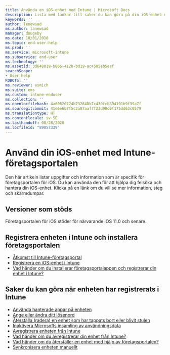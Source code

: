 ```yaml
---
title: Använda en iOS-enhet med Intune | Microsoft Docs
description: Lista med länkar till saker du kan göra på din iOS-enhet när enheten har registrerats i Intune.
keywords: ''
author: lenewsad
ms.author: lanewsad
manager: dougeby
ms.date: 10/01/2018
ms.topic: end-user-help
ms.prod: ''
ms.service: microsoft-intune
ms.subservice: end-user
ms.technology: ''
ms.assetid: 3d648819-b866-412b-bd19-ac4505eb5eaf
searchScope:
- User help
ROBOTS: ''
ms.reviewer: esmich
ms.suite: ems
ms.custom: intune-enduser
ms.collection: ''
ms.openlocfilehash: 4a60620724b732648b7c430fcb894191b9f39a7f
ms.sourcegitcommit: 41e6e6b7f5c2a87aaf7f23d90d0f175dd63c0579
ms.translationtype: HT
ms.contentlocale: sv-SE
ms.lasthandoff: 08/28/2020
ms.locfileid: "89057339"
---
```

# <a name="using-your-ios-device-with-intune-company-portal"></a>Använd din iOS-enhet med Intune-företagsportalen
Den här artikeln listar uppgifter och information som är specifik för företagsportalen för iOS. Du kan använda den för att hjälpa dig felsöka och hantera din iOS-enhet. Klicka på en länk om du vill se mer information, steg och skärmdumpar.

## <a name="supported-versions"></a>Versioner som stöds

Företagsportalen för iOS stöder för närvarande iOS 11.0 och senare.  


## <a name="enrolling-into-intune-and-installing-the-company-portal"></a>Registrera enheten i Intune och installera företagsportalen

- [Åtkomst till Intune-företagsportal](sign-in-to-the-company-portal.md)
- [Registrera en iOS-enhet i Intune](enroll-your-device-in-intune-ios.md)
- [Vad händer om du installerar företagsportalappen och registrerar din enhet i Intune?](what-happens-if-you-install-the-Company-Portal-app-and-enroll-your-device-in-intune-ios.md)  

## <a name="things-you-can-do-when-your-device-is-enrolled-in-intune"></a>Saker du kan göra när enheten har registrerats i Intune

- [Använda hanterade appar på enheten](use-managed-apps-on-your-device-ios.md)
- [Ange eller ändra ditt lösenord](set-or-change-your-passcode-ios.md)
  <!--- [Reset (erase) your lost or stolen device](reset-erase-your-lost-or-stolen-device-ios.md) -->
- [Återställa (radera) en enhet som har tappats bort eller blivit stulen](reset-erase-your-device-cpwebsite.md)
- [Inaktivera Microsofts insamling av användningsdata](turn-off-microsoft-usage-data-collection-ios.md)
- [Avregistrera enheten från Intune](unenroll-your-device-from-intune-ios.md)
- [Vad händer om du avregistrerar din enhet från Intune?](what-happens-if-you-unenroll-your-device-from-intune-ios.md)
- [Vad händer om du återställer en enhet med hjälp av företagsportalen?](effects-of-device-reset-company-portal-ios.md)
- [Synkronisera enheten manuellt](sync-your-device-manually-ios.md)
